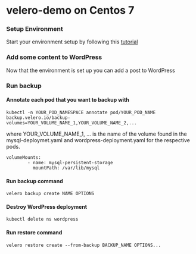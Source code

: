 # velero-demo on Centos 7

### Setup Environment

Start your environment setup by following this [tutorial](https://github.com/tellesnobrega/velero-demo/blob/master/setup-environment.md)

### Add some content to WordPress

Now that the environment is set up you can add a post to WordPress

### Run backup

#### Annotate each pod that you want to backup with
```
kubectl -n YOUR_POD_NAMESPACE annotate pod/YOUR_POD_NAME backup.velero.io/backup-volumes=YOUR_VOLUME_NAME_1,YOUR_VOLUME_NAME_2,...

```
where YOUR_VOLUME_NAME_1, ... is the name of the volume found in the mysql-deploymet.yaml and wordpress-deployment.yaml for the respective pods.
```
volumeMounts:
        - name: mysql-persistent-storage
          mountPath: /var/lib/mysql
```

#### Run backup command
```
velero backup create NAME OPTIONS
```

#### Destroy WordPress deployment
```
kubectl delete ns wordpress
```

#### Run restore command
```
velero restore create --from-backup BACKUP_NAME OPTIONS...

```
